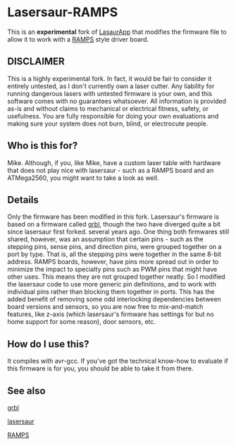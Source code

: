 # Lasersaur-RAMPS

This is an **experimental** fork of [LasaurApp](http://www.lasersaur.com) that
modifies the firmware file to allow it to work with a
[RAMPS](http://reprap.org/wiki/RAMPS_1.4) style driver board.

## DISCLAIMER

This is a highly experimental fork.  In fact, it would be fair to consider it
entirely untested, as I don't currently own a laser cutter.  Any liability for
running dangerous lasers with untested firmware is your own, and this software
comes with no guarantees whatsoever. All information is provided as-is and
without claims to mechanical or electrical fitness, safety, or usefulness. You
are fully responsible for doing your own evaluations and making sure your system
does not burn, blind, or electrocute people.

## Who is this for?

Mike.  Although, if you, like Mike, have a custom laser table with hardware that
does not play nice with lasersaur - such as a RAMPS board and an ATMega2560, you
might want to take a look as well.

## Details

Only the firmware has been modified in this fork.  Lasersaur's firmware is based
on a firmware called [grbl](http://github.com/grbl/grbl), though the two have
diverged quite a bit since lasersaur first forked. several years ago.  One thing
both firmwares still shared, however, was an assumption that certain pins - such
as the stepping pins, sense pins, and direction pins, were grouped together on a
port by type.  That is, all the stepping pins were together in the same 8-bit
address.  RAMPS boards, however, have pins more spread out in order to minimize
the impact to specialty pins such as PWM pins that might have other uses.  This
means they are not grouped together neatly.  So I modified the lasersaur code to
use more generic pin definitions, and to work with individual pins rather than
blocking them together in ports.  This has the added benefit of removing some
odd interlocking dependencies between board versions and sensors, so you are now
free to mix-and-match features, like z-axis (which lasersaur's firmware has
settings for but no home support for some reason), door sensors, etc.

## How do I use this?

It compiles with avr-gcc.  If you've got the technical know-how to evaluate if
this firmware is for you, you should be able to take it from there.

## See also

[grbl](http://github.com/grbl/grbl)

[lasersaur](http://www.lasersaur.com)

[RAMPS](http://reprap.org/wiki/RAMPS_1.4)
